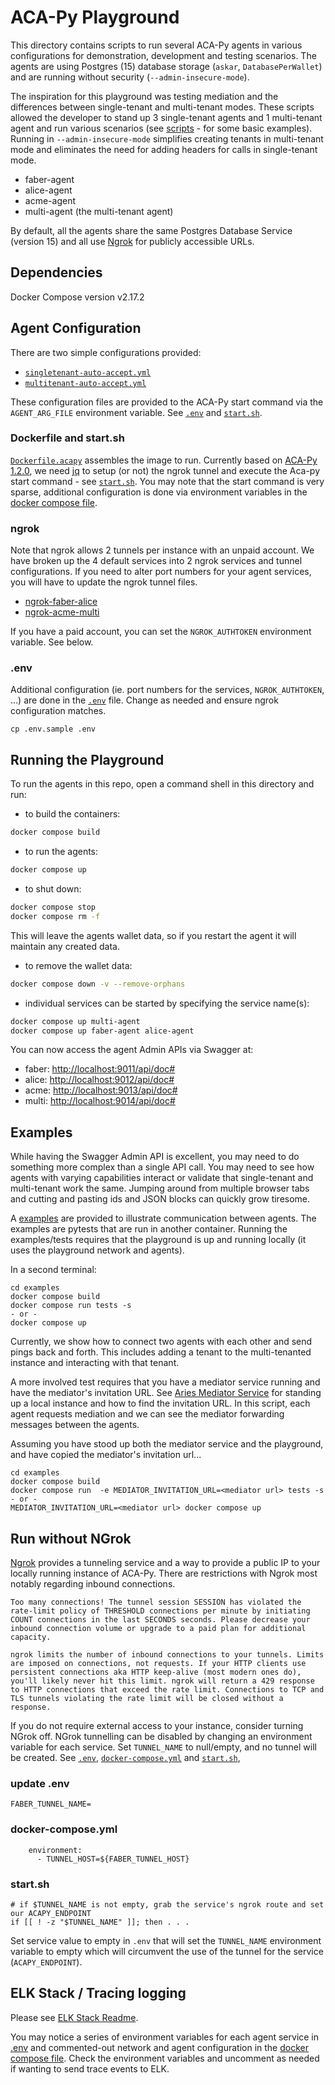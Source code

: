 # ACA-Py Playground

This directory contains scripts to run several ACA-Py agents in various configurations for demonstration, development and testing scenarios. The agents are using Postgres (15) database storage (`askar`, `DatabasePerWallet`) and are running without security (`--admin-insecure-mode`).

The inspiration for this playground was testing mediation and the differences between single-tenant and multi-tenant modes. These scripts allowed the developer to stand up 3 single-tenant agents and 1 multi-tenant agent and run various scenarios (see [scripts](./scripts) - for some basic examples). Running in `--admin-insecure-mode` simplifies creating tenants in multi-tenant mode and eliminates the need for adding headers for calls in single-tenant mode.

- faber-agent
- alice-agent
- acme-agent
- multi-agent (the multi-tenant agent)

By default, all the agents share the same Postgres Database Service (version 15) and all use [Ngrok](https://ngrok.com) for publicly accessible URLs.

## Dependencies

Docker Compose version v2.17.2

## Agent Configuration

There are two simple configurations provided:

- [`singletenant-auto-accept.yml`](./configs/singletenant-auto-accept.yml)
- [`multitenant-auto-accept.yml`](./configs/multitenant-auto-accept.yml)

These configuration files are provided to the ACA-Py start command via the `AGENT_ARG_FILE` environment variable. See [`.env`](./.env.sample) and [`start.sh`](./start.sh).

### Dockerfile and start.sh

[`Dockerfile.acapy`](./Dockerfile.acapy) assembles the image to run. Currently based on [ACA-Py 1.2.0](ghcr.io/openwallet-foundation/acapy-agent:py3.12-1.2.1), we need [jq](https://stedolan.github.io/jq/) to setup (or not) the ngrok tunnel and execute the Aca-py start command - see [`start.sh`](./start.sh). You may note that the start command is very sparse, additional configuration is done via environment variables in the [docker compose file](./docker-compose.yml).

### ngrok

Note that ngrok allows 2 tunnels per instance with an unpaid account. We have broken up the 4 default services into 2 ngrok services and tunnel configurations. If you need to alter port numbers for your agent services, you will have to update the ngrok tunnel files.

- [ngrok-faber-alice](./ngrok-faber-alice.yml)
- [ngrok-acme-multi](./ngrok-acme-multi.yml)

If you have a paid account, you can set the `NGROK_AUTHTOKEN` environment variable. See below.

### .env

Additional configuration (ie. port numbers for the services, `NGROK_AUTHTOKEN`, ...) are done in the [`.env`](./.env.sample) file. Change as needed and ensure ngrok configuration matches.

```shell
cp .env.sample .env
```

## Running the Playground

To run the agents in this repo, open a command shell in this directory and run:

- to build the containers:

```bash
docker compose build
```

- to run the agents:

```bash
docker compose up
```

- to shut down:

```bash
docker compose stop
docker compose rm -f
```

This will leave the agents wallet data, so if you restart the agent it will maintain any created data.

- to remove the wallet data:

```bash
docker compose down -v --remove-orphans
```

- individual services can be started by specifying the service name(s):

```bash
docker compose up multi-agent
docker compose up faber-agent alice-agent
```

You can now access the agent Admin APIs via Swagger at:

- faber: [http://localhost:9011/api/doc#](http://localhost:9011/api/doc#)
- alice: [http://localhost:9012/api/doc#](http://localhost:9012/api/doc#)
- acme: [http://localhost:9013/api/doc#](http://localhost:9013/api/doc#)
- multi: [http://localhost:9014/api/doc#](http://localhost:9014/api/doc#)

## Examples

While having the Swagger Admin API is excellent, you may need to do something more complex than a single API call. You may need to see how agents with varying capabilities interact or validate that single-tenant and multi-tenant work the same. Jumping around from multiple browser tabs and cutting and pasting ids and JSON blocks can quickly grow tiresome.

A [examples](./examples) are provided to illustrate communication between agents. The examples are pytests that are run in another container. Running the examples/tests requires that the playground is up and running locally (it uses the playground network and agents).

In a second terminal:

```shell
cd examples
docker compose build
docker compose run tests -s
- or -
docker compose up
```

Currently, we show how to connect two agents with each other and send pings back and forth. This includes adding a tenant to the multi-tenanted instance and interacting with that tenant.

A more involved test requires that you have a mediator service running and have the mediator's invitation URL. See [Aries Mediator Service](https://github.com/hyperledger/aries-mediator-service) for standing up a local instance and how to find the invitation URL. In this script, each agent requests mediation and we can see the mediator forwarding messages between the agents.

Assuming you have stood up both the mediator service and the playground, and have copied the mediator's invitation url...

```shell
cd examples
docker compose build
docker compose run  -e MEDIATOR_INVITATION_URL=<mediator url> tests -s
- or -
MEDIATOR_INVITATION_URL=<mediator url> docker compose up
```

## Run without NGrok

[Ngrok](https://ngrok.com) provides a tunneling service and a way to provide a public IP to your locally running instance of ACA-Py. There are restrictions with Ngrok most notably regarding inbound connections.

```shell
Too many connections! The tunnel session SESSION has violated the rate-limit policy of THRESHOLD connections per minute by initiating COUNT connections in the last SECONDS seconds. Please decrease your inbound connection volume or upgrade to a paid plan for additional capacity.

ngrok limits the number of inbound connections to your tunnels. Limits are imposed on connections, not requests. If your HTTP clients use persistent connections aka HTTP keep-alive (most modern ones do), you'll likely never hit this limit. ngrok will return a 429 response to HTTP connections that exceed the rate limit. Connections to TCP and TLS tunnels violating the rate limit will be closed without a response.
```

If you do not require external access to your instance, consider turning NGrok off. NGrok tunnelling can be disabled by changing an environment variable for each service. Set `TUNNEL_NAME` to null/empty, and no tunnel will be created. See [`.env`](.env.sample), [`docker-compose.yml`](./docker-compose.yml) and [`start.sh`](./start.sh),

### update .env

```shell
FABER_TUNNEL_NAME=
```

### docker-compose.yml

```shell
    environment:
      - TUNNEL_HOST=${FABER_TUNNEL_HOST}
```

### start.sh

```shell
# if $TUNNEL_NAME is not empty, grab the service's ngrok route and set our ACAPY_ENDPOINT
if [[ ! -z "$TUNNEL_NAME" ]]; then . . .
```

Set service value to empty in `.env` that will set the `TUNNEL_NAME` environment variable to empty which will circumvent the use of the tunnel for the service (`ACAPY_ENDPOINT`).

## ELK Stack / Tracing logging

Please see [ELK Stack Readme](../elk-stack/README.md).

You may notice a series of environment variables for each agent service in [.env](./.env.sample) and commented-out network and agent configuration in the [docker compose file](./docker-compose.yml). Check the environment variables and uncomment as needed if wanting to send trace events to ELK.

